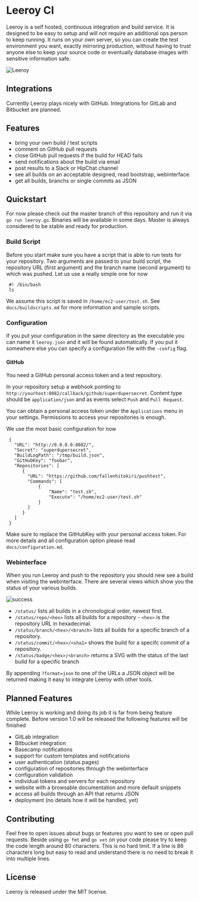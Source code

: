 # Leeroy CI
Leeroy is a self hosted, continuous integration and build service. It is designed to be easy to setup and will not require an additional ops person to keep running. It runs on your own server, so you can create the test environment you want, exactly mirroring production, without having to trust anyone else to keep your source code or eventually database images with sensitive information safe.

![Leeroy](https://raw.github.com/fallenhitokiri/leeroyci/master/assets/leeroy.jpg)

## Integrations
Currently Leeroy plays nicely with GitHub. Integrations for GitLab and Bitbucket are planned.

## Features
- bring your own build / test scripts
- comment on GitHub pull requests
- close GitHub pull requests if the build for HEAD fails
- send notifications about the build via email
- post results to a Slack or HipChat channel
- see all builds on an acceptable designed, read bootstrap, webinterface.
- get all builds, branchs or single commits as JSON

## Quickstart
For now please check out the master branch of this repository and run it via `go run leeroy.go`. Binaries will be available in some days.
Master is always considered to be stable and ready for production.

### Build Script
Before you start make sure you have a script that is able to run tests for your repository. Two arguments are passed to your build script, the repository URL (first argument) and the branch name (second argument) to which was pushed. Let us use a really simple one for now

     #! /bin/bash
     ls

We assume this script is saved in `/home/ec2-user/test.sh`. See `docs/buildscripts.md` for more information and sample scripts.

### Configuration
If you put your configuration in the same directory as the executable you can name it `leeroy.json` and it will be found automatically. If you put it somewhere else you can specify a configuration file with the `-config` flag.

#### GitHub
You need a GitHub personal access token and a test repository.

In your repository setup a webhook pointing to `http://yourhost:8082/callback/github/superdupersecret`. Content type should be `application/json` and as events select `Push` and `Pull Request`.

You can obtain a personal access token under the `Applications` menu in your settings. Permissions to access your repositories is enough.

We use the most basic configuration for now

     {
       "URL": "http://0.0.0.0:8082/",
       "Secret": "superdupersecret",
       "BuildLogPath": "/tmp/build.json",
       "GitHubKey": "foobar",
       "Repositories": [
          {
            "URL": "https://github.com/fallenhitokiri/pushtest",
            "Commands": [
                {
                    "Name": "test.sh",
                    "Execute": "/home/ec2-user/test.sh"
                }
            ]
          }
       ]
     }

Make sure to replace the GitHubKey with your personal access token. For more details and all configuration option please read `docs/configuration.md`.

### Webinterface
When you run Leeroy and push to the repository you should new see a build when visiting the webinterface. There are several views which show you the status of your various builds.

![success](https://raw.github.com/fallenhitokiri/leeroyci/master/docs/success.png)

- `/status/` lists all builds in a chronological order, newest first.
- `/status/repo/<hex>` lists all builds for a repository - `<hex>` is the repository
URL in hexadecimal.
- `/status/branch/<hex>/<branch>` lists all builds for a specific branch of a
repository.
- `/status/commit/<hex>/<sha1>` shows the build for a specifc commit of a repository.
- `/status/badge/<hex>/<branch>` returns a SVG with the status of the last build for a specific branch

By appending `?format=json` to one of the URLs a JSON object will be returned making it easy to integrate Leeroy with other tools.

## Planned Features
While Leeroy is working and doing its job it is far from being feature complete. Before version 1.0 will be released the following features will be finished

- GitLab integration
- Bitbucket integration
- Basecamp notifications
- support for custom templates and notifications
- user authentication (status pages)
- configuration of repositories through the webinterface
- configuration validation
- individual tokens and servers for each repository
- website with a browsable documentation and more default snippets
- access all builds through an API that returns JSON
- deployment (no details how it will be handled, yet)

## Contributing
Feel free to open issues about bugs or features you want to see or open pull requests. Beside using `go fmt` and `go vet` on your code please try to keep the code length around 80 characters. This is no hard limit. If a line is 86 characters long but easy to read and understand there is no need to break it into multiple lines.

## License
Leeroy is released under the MIT license.
